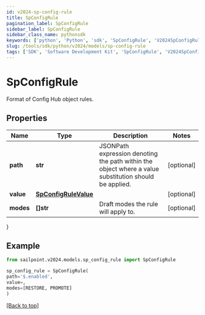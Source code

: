 ```yaml
---
id: v2024-sp-config-rule
title: SpConfigRule
pagination_label: SpConfigRule
sidebar_label: SpConfigRule
sidebar_class_name: pythonsdk
keywords: ['python', 'Python', 'sdk', 'SpConfigRule', 'V2024SpConfigRule']
slug: /tools/sdk/python/v2024/models/sp-config-rule
tags: ['SDK', 'Software Development Kit', 'SpConfigRule', 'V2024SpConfigRule']
---
```


# SpConfigRule

Format of Config Hub object rules.

## Properties

| Name | Type | Description | Notes |
| --- | --- | --- | --- |
| **path** | **str** | JSONPath expression denoting the path within the object where a value substitution should be applied. | [optional] |
| **value** | [**SpConfigRuleValue**](sp-config-rule-value) |  | [optional] |
| **modes** | **[]str** | Draft modes the rule will apply to. | [optional] |

}

## Example

```python
from sailpoint.v2024.models.sp_config_rule import SpConfigRule

sp_config_rule = SpConfigRule(
path='$.enabled',
value=,
modes=[RESTORE, PROMOTE]
)

```

[[Back to top]](#)
